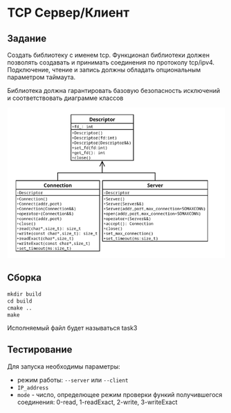 # TCP Сервер/Клиент
## Задание
Создать библиотеку с именем tcp.
Функционал библиотеки должен позволять создавать и принимать соединения по протоколу tcp/ipv4.
Подключение, чтение и запись должны обладать опциональным параметром таймаута.

Библиотека должна гарантировать базовую безопасность исключений и соответствовать диаграмме классов

![task](img/task.png "Диаграмма классов")

## Сборка
```
mkdir build
cd build
cmake ..
make
```
Исполняемый файл будет называться task3

## Тестирование
Для запуска необходимы параметры:
+ режим работы: `--server` или `--client`
+ `IP_address`
+ `mode` - число, определющее режим проверки функий получившегося соединения: 0-read, 1-readExact, 2-write, 3-writeExact
